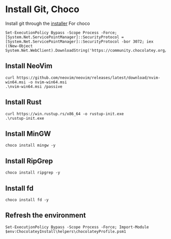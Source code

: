 # Install Git, Choco 
Install git through the [installer](https://github.com/git-for-windows/git/releases/download/v2.43.0.windows.1/Git-2.43.0-64-bit.exe)
For choco
```console
Set-ExecutionPolicy Bypass -Scope Process -Force; [System.Net.ServicePointManager]::SecurityProtocol = [System.Net.ServicePointManager]::SecurityProtocol -bor 3072; iex ((New-Object System.Net.WebClient).DownloadString('https://community.chocolatey.org/install.ps1'))
```

## Install NeoVim
```console
curl https://github.com/neovim/neovim/releases/latest/download/nvim-win64.msi -o nvim-win64.msi
.\nvim-win64.msi /passive
```

## Install Rust
```console
curl https://win.rustup.rs/x86_64 -o rustup-init.exe
.\rustup-init.exe
```

## Install MinGW
```console
choco install mingw -y
```

## Install RipGrep
```console
choco install ripgrep -y
```

## Install fd
```console
choco install fd -y
```

## Refresh the environment
```console
Set-ExecutionPolicy Bypass -Scope Process -Force; Import-Module $env:ChocolateyInstall\helpers\chocolateyProfile.psm1
```

